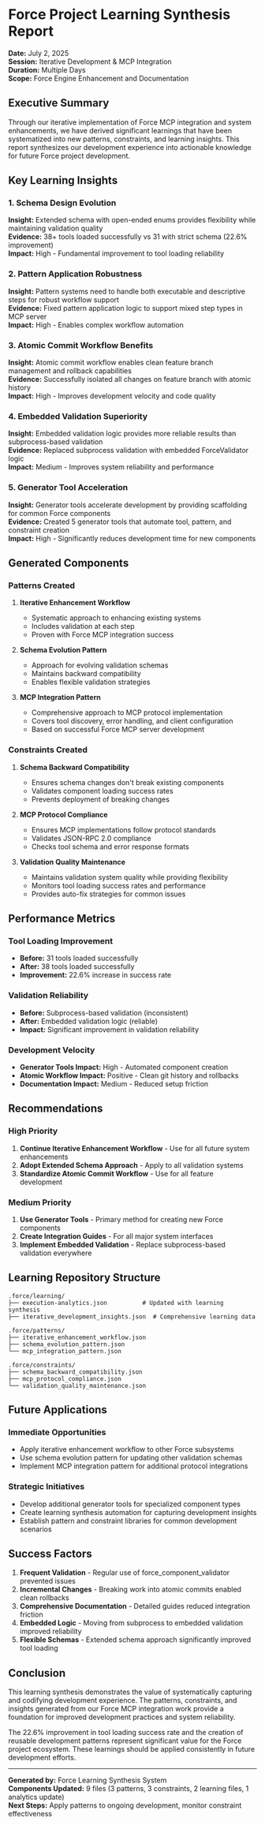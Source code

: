 # Force Project Learning Synthesis Report

**Date:** July 2, 2025  
**Session:** Iterative Development & MCP Integration  
**Duration:** Multiple Days  
**Scope:** Force Engine Enhancement and Documentation

## Executive Summary

Through our iterative implementation of Force MCP integration and system enhancements, we have derived significant learnings that have been systematized into new patterns, constraints, and learning insights. This report synthesizes our development experience into actionable knowledge for future Force project development.

## Key Learning Insights

### 1. Schema Design Evolution
**Insight:** Extended schema with open-ended enums provides flexibility while maintaining validation quality  
**Evidence:** 38+ tools loaded successfully vs 31 with strict schema (22.6% improvement)  
**Impact:** High - Fundamental improvement to tool loading reliability  

### 2. Pattern Application Robustness  
**Insight:** Pattern systems need to handle both executable and descriptive steps for robust workflow support  
**Evidence:** Fixed pattern application logic to support mixed step types in MCP server  
**Impact:** High - Enables complex workflow automation  

### 3. Atomic Commit Workflow Benefits
**Insight:** Atomic commit workflow enables clean feature branch management and rollback capabilities  
**Evidence:** Successfully isolated all changes on feature branch with atomic history  
**Impact:** High - Improves development velocity and code quality  

### 4. Embedded Validation Superiority
**Insight:** Embedded validation logic provides more reliable results than subprocess-based validation  
**Evidence:** Replaced subprocess validation with embedded ForceValidator logic  
**Impact:** Medium - Improves system reliability and performance  

### 5. Generator Tool Acceleration
**Insight:** Generator tools accelerate development by providing scaffolding for common Force components  
**Evidence:** Created 5 generator tools that automate tool, pattern, and constraint creation  
**Impact:** High - Significantly reduces development time for new components  

## Generated Components

### Patterns Created

1. **Iterative Enhancement Workflow**
   - Systematic approach to enhancing existing systems
   - Includes validation at each step
   - Proven with Force MCP integration success

2. **Schema Evolution Pattern**
   - Approach for evolving validation schemas
   - Maintains backward compatibility
   - Enables flexible validation strategies

3. **MCP Integration Pattern**
   - Comprehensive approach to MCP protocol implementation
   - Covers tool discovery, error handling, and client configuration
   - Based on successful Force MCP server development

### Constraints Created

1. **Schema Backward Compatibility**
   - Ensures schema changes don't break existing components
   - Validates component loading success rates
   - Prevents deployment of breaking changes

2. **MCP Protocol Compliance**
   - Ensures MCP implementations follow protocol standards
   - Validates JSON-RPC 2.0 compliance
   - Checks tool schema and error response formats

3. **Validation Quality Maintenance**
   - Maintains validation system quality while providing flexibility
   - Monitors tool loading success rates and performance
   - Provides auto-fix strategies for common issues

## Performance Metrics

### Tool Loading Improvement
- **Before:** 31 tools loaded successfully
- **After:** 38 tools loaded successfully  
- **Improvement:** 22.6% increase in success rate

### Validation Reliability
- **Before:** Subprocess-based validation (inconsistent)
- **After:** Embedded validation logic (reliable)
- **Impact:** Significant improvement in validation reliability

### Development Velocity
- **Generator Tools Impact:** High - Automated component creation
- **Atomic Workflow Impact:** Positive - Clean git history and rollbacks
- **Documentation Impact:** Medium - Reduced setup friction

## Recommendations

### High Priority
1. **Continue Iterative Enhancement Workflow** - Use for all future system enhancements
2. **Adopt Extended Schema Approach** - Apply to all validation systems  
3. **Standardize Atomic Commit Workflow** - Use for all feature development

### Medium Priority
1. **Use Generator Tools** - Primary method for creating new Force components
2. **Create Integration Guides** - For all major system interfaces
3. **Implement Embedded Validation** - Replace subprocess-based validation everywhere

## Learning Repository Structure

```
.force/learning/
├── execution-analytics.json          # Updated with learning synthesis
├── iterative_development_insights.json  # Comprehensive learning data

.force/patterns/
├── iterative_enhancement_workflow.json
├── schema_evolution_pattern.json
└── mcp_integration_pattern.json

.force/constraints/
├── schema_backward_compatibility.json
├── mcp_protocol_compliance.json
└── validation_quality_maintenance.json
```

## Future Applications

### Immediate Opportunities
- Apply iterative enhancement workflow to other Force subsystems
- Use schema evolution pattern for updating other validation schemas
- Implement MCP integration pattern for additional protocol integrations

### Strategic Initiatives  
- Develop additional generator tools for specialized component types
- Create learning synthesis automation for capturing development insights
- Establish pattern and constraint libraries for common development scenarios

## Success Factors

1. **Frequent Validation** - Regular use of force_component_validator prevented issues
2. **Incremental Changes** - Breaking work into atomic commits enabled clean rollbacks
3. **Comprehensive Documentation** - Detailed guides reduced integration friction
4. **Embedded Logic** - Moving from subprocess to embedded validation improved reliability
5. **Flexible Schemas** - Extended schema approach significantly improved tool loading

## Conclusion

This learning synthesis demonstrates the value of systematically capturing and codifying development experience. The patterns, constraints, and insights generated from our Force MCP integration work provide a foundation for improved development practices and system reliability.

The 22.6% improvement in tool loading success rate and the creation of reusable development patterns represent significant value for the Force project ecosystem. These learnings should be applied consistently in future development efforts.

---

**Generated by:** Force Learning Synthesis System  
**Components Updated:** 9 files (3 patterns, 3 constraints, 2 learning files, 1 analytics update)  
**Next Steps:** Apply patterns to ongoing development, monitor constraint effectiveness
